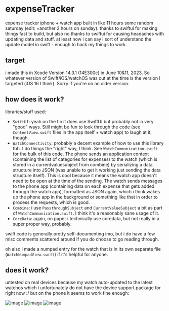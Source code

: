 # expenseTracker

expense tracker iphone + watch app built in like 11 hours some random saturday (edit: +another 2 hours on sunday).
thanks to swiftui for making things fast to build, but also no thanks to swiftui for causing headaches with updating data and stuff.
at least now i can say i sort of understand the update model in swift - enough to hack my things to work.

## target

i made this in Xcode Version 14.3.1 (14E300c) in June 10&11, 2023. So whatever version of Swift/iOS/watchOS was out at the time is the version I targeted (iOS 16 I think). Sorry if you're on an older version.

## how does it work?

libraries/stuff used:

* `SwiftUI`: yeah on the tin it does use SwiftUI but probably not in very "good" ways. Still might be fun to look through the code (see `ContentView.swift` files in the app itself + watch app) to laugh at it, though.
* `WatchConnectivity`: probably a decent example of how to use this library tbh. I do things the "right" way, I think. See `WatchCommunication.swift` for the bulk of this code. The phone sends an application context (containing the list of categories for expenses) to the watch (which is stored in a currentvaluesubject from combine) by serializing a data structure into JSON (was unable to get it working just sending the data structure itself). This is cool because it means the watch app doesn't need to be open at the time of the sending. The watch sends messages to the phone app (containing data on each expense that gets added through the watch app), formatted as JSON again, which i think wakes up the phone app in the background or something like that in order to process the requests, which is good.
* `Combine`: i use `PassthroughSubject` and `CurrentValueSubject` a bit as part of `WatchCommunication.swift`. I think it's a reasonably sane usage of it.
* `CoreData`: again, on paper i technically use coredata, but not really in a super proper way, probably. 

swift code is generally pretty self-documenting imo, but i do have a few misc comments scattered around if you do choose to go reading through.

oh also i made a numpad entry for the watch that is in its own separate file (`WatchNumpadView.swift`) if it's helpful for anyone.

## does it work?

untested on real devices because my watch auto-updated to the latest watchos which i unfortunately do not have the device support package for right now :/ but on the phone it seems to work fine enough:

![image](https://media.discordapp.net/attachments/502683711339364354/1117507141171957821/image.png?width=518&height=1122)
![image](https://media.discordapp.net/attachments/502683711339364354/1117507141411016734/image.png?width=518&height=1122)
![image](https://github.com/ohnx/expenseTracker/assets/6683648/80ff9bcf-f081-4bb7-a90c-90efa82fdd25)

